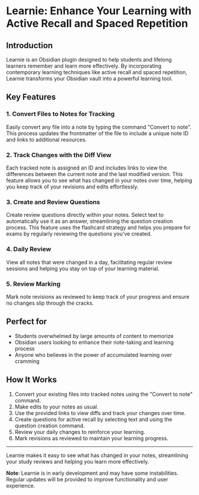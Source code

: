 # Learnie: Enhance Your Learning with Active Recall and Spaced Repetition

## Introduction

Learnie is an Obsidian plugin designed to help students and lifelong learners remember and learn more effectively. By incorporating contemporary learning techniques like active recall and spaced repetition, Learnie transforms your Obsidian vault into a powerful learning tool.

## Key Features

### 1. Convert Files to Notes for Tracking

Easily convert any file into a note by typing the command "Convert to note". This process updates the frontmatter of the file to include a unique note ID and links to additional resources.

### 2. Track Changes with the Diff View

Each tracked note is assigned an ID and includes links to view the differences between the current note and the last modified version. This feature allows you to see what has changed in your notes over time, helping you keep track of your revisions and edits effortlessly.

### 3. Create and Review Questions

Create review questions directly within your notes. Select text to automatically use it as an answer, streamlining the question creation process. This feature uses the flashcard strategy and helps you prepare for exams by regularly reviewing the questions you've created.

### 4. Daily Review

View all notes that were changed in a day, facilitating regular review sessions and helping you stay on top of your learning material.

### 5. Review Marking

Mark note revisions as reviewed to keep track of your progress and ensure no changes slip through the cracks.

## Perfect for

- Students overwhelmed by large amounts of content to memorize
- Obsidian users looking to enhance their note-taking and learning process
- Anyone who believes in the power of accumulated learning over cramming

## How It Works

1. Convert your existing files into tracked notes using the "Convert to note" command.
2. Make edits to your notes as usual.
3. Use the provided links to view diffs and track your changes over time.
4. Create questions for active recall by selecting text and using the question creation command.
5. Review your daily changes to reinforce your learning.
6. Mark revisions as reviewed to maintain your learning progress.

---

Learnie makes it easy to see what has changed in your notes, streamlining your study reviews and helping you learn more effectively.

**Note**: Learnie is in early development and may have some instabilities. Regular updates will be provided to improve functionality and user experience.
